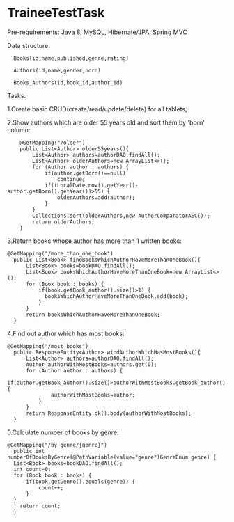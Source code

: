 # TraineeTestTask
Pre-requirements:
  Java 8,
  MySQL,
  Hibernate/JPA,
  Spring MVC
  
Data structure:

      Books(id,name,published,genre,rating)
      
      Authors(id,name,gender,born)
      
      Books_Authors(id,book_id,author_id)
  
Tasks:
  
  1.Create basic CRUD(create/read/update/delete) for all tablets;
  
  2.Show authors which are older 55 years old and sort them by 'born' column:
  
    	@GetMapping("/older")
	    public List<Author> older55years(){
		    List<Author> authors=authorDAO.findAll();
		    List<Author> olderAuthors=new ArrayList<>();
		    for (Author author : authors) {
			    if(author.getBorn()==null)
				    continue;
			    if((LocalDate.now().getYear()-author.getBorn().getYear())>55) {
				    olderAuthors.add(author);
			    }
		    }
		    Collections.sort(olderAuthors,new AuthorComparatorASC());
		    return olderAuthors;
	    }
      
      
  3.Return books whose author has more than 1 written books:
  
    @GetMapping("/more_than_one_book")
	  public List<Book> findBooksWhichAuthorHaveMoreThanOneBook(){
		  List<Book> books=bookDAO.findAll();
		  List<Book> booksWhichAuthorHaveMoreThanOneBook=new ArrayList<>();
		  for (Book book : books) {
			  if(book.getBook_author().size()>1) {
				booksWhichAuthorHaveMoreThanOneBook.add(book);
			  }
		  }
		  return booksWhichAuthorHaveMoreThanOneBook;
	  }
  
  
  4.Find out author which has most books:
  
    @GetMapping("/most_books")
	  public ResponseEntity<Author> windAuthorWhichHasMostBooks(){
		  List<Author> authors=authorDAO.findAll();
		  Author authorWithMostBooks=authors.get(0);
		  for (Author author : authors) {
			  if(author.getBook_author().size()>authorWithMostBooks.getBook_author().size()) {
				  authorWithMostBooks=author;
			  }
		  }
		  return ResponseEntity.ok().body(authorWithMostBooks);
	  }
  
  
  5.Calculate number of books by genre:
  
    @GetMapping("/by_genre/{genre}")
	  public int numberOfBooksByGenre(@PathVariable(value="genre")GenreEnum genre) {
	  List<Book> books=bookDAO.findAll();
	  int count=0;
	  for (Book book : books) {
		  if(book.getGenre().equals(genre)) {
			  count++;
		  }
	  }
		return count;
	  }

